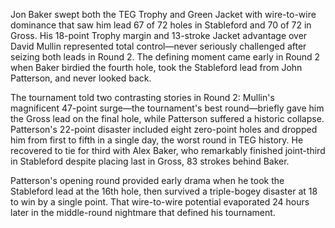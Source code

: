 Jon Baker swept both the TEG Trophy and Green Jacket with wire-to-wire dominance that saw him lead 67 of 72 holes in Stableford and 70 of 72 in Gross. His 18-point Trophy margin and 13-stroke Jacket advantage over David Mullin represented total control—never seriously challenged after seizing both leads in Round 2. The defining moment came early in Round 2 when Baker birdied the fourth hole, took the Stableford lead from John Patterson, and never looked back.

The tournament told two contrasting stories in Round 2: Mullin's magnificent 47-point surge—the tournament's best round—briefly gave him the Gross lead on the final hole, while Patterson suffered a historic collapse. Patterson's 22-point disaster included eight zero-point holes and dropped him from first to fifth in a single day, the worst round in TEG history. He recovered to tie for third with Alex Baker, who remarkably finished joint-third in Stableford despite placing last in Gross, 83 strokes behind Baker.

Patterson's opening round provided early drama when he took the Stableford lead at the 16th hole, then survived a triple-bogey disaster at 18 to win by a single point. That wire-to-wire potential evaporated 24 hours later in the middle-round nightmare that defined his tournament.